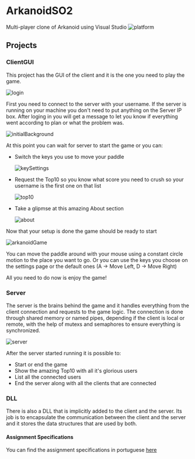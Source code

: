 # ArkanoidSO2
Multi-player clone of Arkanoid using Visual Studio ![platform](https://img.shields.io/badge/platform-win--32%20win--64-lightgrey)

## Projects
### ClientGUI
This project has the GUI of the client and it is the one you need to play the game.

![login](https://user-images.githubusercontent.com/33632491/69048236-e82aa300-09f4-11ea-87e3-0e57235ae402.png)

First you need to connect to the server with your username. If the server is running on your machine you don't need to put anything on the Server IP box.
After loging in you will get a message to let you know if everything went according to plan or what the problem was.

![initialBackground](https://user-images.githubusercontent.com/33632491/69048608-cda4f980-09f5-11ea-8d0b-48f07027cdb1.png)

At this point you can wait for server to start the game or you can:
* Switch the keys you use to move your paddle

  ![keySettings](https://user-images.githubusercontent.com/33632491/69048803-4906ab00-09f6-11ea-9458-ec160e9cb3a5.png)

 * Request the Top10 so you know what score you need to crush so your username is the first one on that list
 
    ![top10](https://user-images.githubusercontent.com/33632491/69048886-781d1c80-09f6-11ea-9f40-eb114316d53b.png)
 
 * Take a glipmse at this amazing About section
 
    ![about](https://user-images.githubusercontent.com/33632491/69048983-b74b6d80-09f6-11ea-86fa-e3f7e7d8c8ef.png)
 
 
 Now that your setup is done the game should be ready to start
 
 ![arkanoidGame](https://user-images.githubusercontent.com/33632491/69049040-dc3fe080-09f6-11ea-9342-63ca9cfac211.png)
 
 You can move the paddle around with your mouse using a constant circle motion to the place you want to go. Or you can use the keys you choose on the settings page or the default ones (A -> Move Left, D -> Move Right)
 
 All you need to do now is enjoy the game!
 
 ### Server
 The server is the brains behind the game and it handles everything from the client connection and requests to the game logic.
 The connection is done through shared memory or named pipes, depending if the client is local or remote, with the help of mutexs and semaphores to ensure everything is synchronized.
 
 ![server](https://user-images.githubusercontent.com/33632491/69049200-3ccf1d80-09f7-11ea-9380-ba677dc1086f.png)
 
  After the server started running it is possible to:
  * Start or end the game
  * Show the amazing Top10 with all it's glorious users 
  * List all the connected users
  * End the server along with all the clients that are connected
  
  
 ### DLL
 There is also a DLL that is implicitly added to the client and the server.
 Its job is to encapsulate the communication between the client and the server and it stores the data structures that are used by both.
 
 #### Assignment Specifications
 You can find the assignment specifications in portuguese [here](https://github.com/rmcsilva/ArkanoidSO2/blob/master/SO2%20-%201819%20-%20Enunciado%20do%20Trabalho.pdf) 
 
